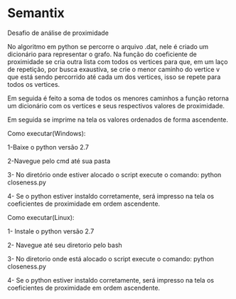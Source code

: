 # Semantix
Desafio de análise de proximidade 

No algoritmo em python se percorre o arquivo .dat, nele é criado um dicionário para representar o grafo.
Na função do coeficiente de proximidade se cria outra lista com todos os vertices para que, em um laço de repetição, por busca exaustiva, se crie o menor caminho do vertice v que está sendo percorrido até cada um dos vertices, isso se repete para todos os vertices.

Em seguida é feito a soma de todos os menores caminhos a função retorna um dicionário com os vertices e seus respectivos valores de proximidade.

Em seguida se imprime na tela os valores ordenados de forma ascendente.

Como executar(Windows):

1-Baixe o python versão 2.7

2-Navegue pelo cmd até sua pasta 

3- No diretório onde estiver alocado o script execute o comando: python closeness.py

4- Se o python estiver instaldo corretamente, será impresso na tela os coeficientes de proximidade em ordem ascendente.

Como executar(Linux):

1- Instale o python versão 2.7

2- Navegue até seu diretorio pelo bash

3- No diretorio onde está alocado o script execute o comando: python closeness.py

4- Se o python estiver instaldo corretamente, será impresso na tela os coeficientes de proximidade em ordem ascendente.
